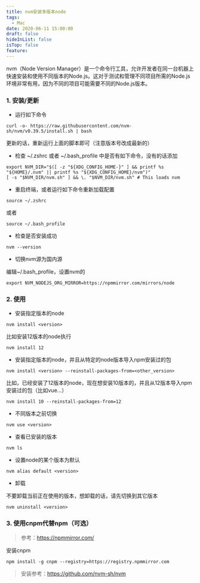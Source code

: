 ```yaml
---
title: nvm安装多版本node
tags:
  - Mac
date: 2020-06-11 15:00:00
draft: false
hideInList: false
isTop: false
feature:
---
```


nvm（Node Version Manager）是一个命令行工具，允许开发者在同一台机器上快速安装和使用不同版本的Node.js。这对于测试和管理不同项目所需的Node.js环境非常有用，因为不同的项目可能需要不同的Node.js版本。

<!--more-->

### 1. 安装/更新
- 运行如下命令

```linux
curl -o- https://raw.githubusercontent.com/nvm-sh/nvm/v0.39.5/install.sh | bash
```

更新的话，重新运行上面的脚本即可（注意版本号改成最新的）


- 检查 ~/.zshrc 或者 ~/.bash_profile 中是否有如下命令，没有的话添加

```linux
export NVM_DIR="$([ -z "${XDG_CONFIG_HOME-}" ] && printf %s "${HOME}/.nvm" || printf %s "${XDG_CONFIG_HOME}/nvm")"
[ -s "$NVM_DIR/nvm.sh" ] && \. "$NVM_DIR/nvm.sh" # This loads nvm

```
- 重启终端，或者运行如下命令重新加载配置

```
source ~/.zshrc
```
或者
```
source ~/.bash_profile
```

- 检查是否安装成功

```linux
nvm --version
```

- 切换nvm源为国内源

编辑~/.bash_profile，设置nvm的

```linux
export NVM_NODEJS_ORG_MIRROR=https://npmmirror.com/mirrors/node

```

### 2. 使用
- 安装指定版本的node

```linux
nvm install <version>
```

比如安装12版本的node执行

```linux
nvm install 12
```

- 安装指定版本的node，并且从特定的node版本导入npm安装过的包

```linux
nvm install <version> --reinstall-packages-from=<other_version>
```

比如，已经安装了12版本的node，现在想安装10版本的，并且从12版本导入npm安装过的包（比如vue...）

```linux
nvm install 10 --reinstall-packages-from=12

```

- 不同版本之前切换

```linux
nvm use <version>
```

- 查看已安装的版本

```linux
nvm ls
```

- 设置node的某个版本为默认
```
nvm alias default <version>
```

- 卸载

不要卸载当前正在使用的版本，想卸载的话，请先切换到其它版本

```linux
nvm uninstall <version>
```

### 3. 使用cnpm代替npm（可选）
> 参考：https://npmmirror.com/

安装cnpm

```linux
npm install -g cnpm --registry=https://registry.npmmirror.com
```

> 安装参考：https://github.com/nvm-sh/nvm
